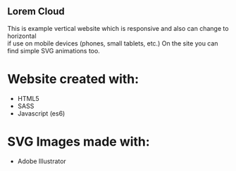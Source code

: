 ## Lorem Cloud
This is example vertical website which is responsive and also can change to horizontal  
if use on mobile devices (phones, small tablets, etc.)
On the site you can find simple SVG animations too.
# Website created with:
 - HTML5
 - SASS
 - Javascript (es6)
 # SVG Images made with:
 - Adobe Illustrator
